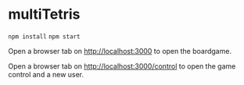 # multiTetris

`npm install`
`npm start`

Open a browser tab on [http://localhost:3000](http://localhost:3000) to open the boardgame.

Open a browser tab on [http://localhost:3000/control](http://localhost:3000/control) to open the game control and a new user.
